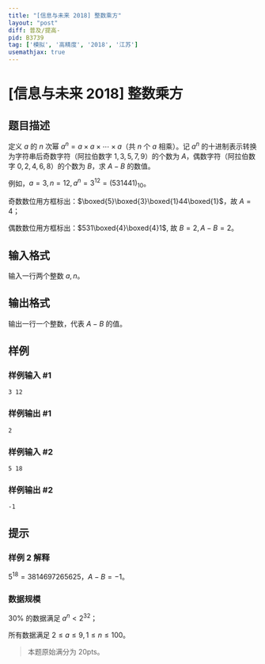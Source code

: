 ```yaml
---
title: "[信息与未来 2018] 整数乘方"
layout: "post"
diff: 普及/提高-
pid: B3739
tag: ['模拟', '高精度', '2018', '江苏']
usemathjax: true
---
```


# [信息与未来 2018] 整数乘方
## 题目描述

定义 $a$ 的 $n$ 次幂 $a^n = a × a × \cdots × a$（共 $n$ 个 $a$ 相乘）。记 $a^n$ 的十进制表示转换为字符串后奇数字符（阿拉伯数字 $1, 3, 5, 7, 9$）的个数为 $A$，偶数字符（阿拉伯数字 $0, 2, 4, 6, 8$）的个数为 $B$，求 $A-B$ 的数值。

例如，$a = 3, n = 12, a^n = 3^{12} = (531441)_{10}$。

奇数数位用方框标出：$\boxed{5}\boxed{3}\boxed{1}44\boxed{1}$，故 $A = 4$；

偶数数位用方框标出：$531\boxed{4}\boxed{4}1$, 故 $B = 2, A-B = 2$。
## 输入格式

输入一行两个整数 $a, n$。
## 输出格式

输出一行一个整数，代表 $A − B$ 的值。
## 样例

### 样例输入 #1
```
3 12
```
### 样例输出 #1
```
2
```
### 样例输入 #2
```
5 18
```
### 样例输出 #2
```
-1
```
## 提示

### 样例 $2$ 解释
$5^{18} = 3814697265625，A - B = −1$。
### 数据规模
$30\%$ 的数据满足 $a^n < 2^{32}$；

所有数据满足 $2 ≤ a ≤ 9, 1 ≤ n ≤ 100$。
> 本题原始满分为 $20\text{pts}$。
